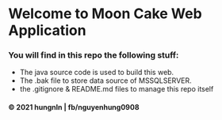 # Welcome to Moon Cake Web Application
### You will find in this repo the following stuff:
* The java source code is used to build this web.
* The .bak file to store data source of MSSQLSERVER.
* the .gitignore & README.md files to manage this repo itself

#### © 2021 hungnln | fb/nguyenhung0908